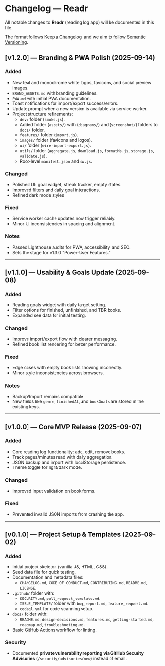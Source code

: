 # Changelog — Readr  
All notable changes to **Readr** (reading log app) will be documented in this file.  

The format follows [Keep a Changelog](https://keepachangelog.com/en/1.0.0/), and we aim to follow [Semantic Versioning](https://semver.org/).  

## [v1.2.0] — Branding & PWA Polish (2025-09-14)

### Added
- New teal and monochrome white logos, favicons, and social preview images.
- `BRAND_ASSETS.md` with branding guidelines.
- `PWA.md` with initial PWA documentation.
- Toast notifications for import/export success/errors.
- Update prompt when a new version is available via service worker.
- Project structure refinements:
    - `dev/` folder (`smoke.js`).
    - Added folder (`assets/`) with (`diagrams/`) and (`screenshot/`) folders to `docs/` folder.
    - `features/` folder (`import.js`).
    - `images/` folder (favicons and logos).
    - `ui/` folder (`wire-import-export.js`).
    - `utils/` folder (`aggregate.js`, `download.js`, `formatMs.js`, `storage.js`, `validate.js`).
    - Root-level `manifest.json` and `sw.js`.

### Changed
- Polished UI: goal widget, streak tracker, empty states.
- Improved filters and daily goal interactions.
- Refined dark mode styles

### Fixed
- Service worker cache updates now trigger reliably.
- Minor UI inconsistencies in spacing and alignment.

### Notes
- Passed Lighthouse audits for PWA, accessibility, and SEO.
- Sets the stage for v1.3.0 "Power-User Features."

---

## [v1.1.0] — Usability & Goals Update (2025-09-08)

### Added
- Reading goals widget with daily target setting.
- Filter options for finished, unfinished, and TBR books.
- Expanded see data for initial testing.

### Changed
- Improve import/export flow with clearer messaging.
- Refined book list rendering for better performance.

### Fixed
- Edge cases with empty book lists showing incorrectly.
- Minor style inconsistencies across browsers.

### Notes
- Backup/Import remains compatible
- New fields like `genre`, `finishedAt`, and `bookGoals` are stored in the existing keys.

---

## [v1.0.0] — Core MVP Release (2025-09-07)

### Added
- Core reading log functionality: add, edit, remove books.
- Track pages/minutes read with daily aggregation.
- JSON backup and import with localStorage persistence.
- Theme toggle for light/dark mode.

### Changed
- Improved input validation on book forms.

### Fixed
- Prevented invalid JSON imports from crashing the app.

---

## [v0.1.0] — Project Setup & Templates (2025-09-02)

### Added  
- Initial project skeleton (vanilla JS, HTML, CSS).
- Seed data file for quick testing.
- Documentation and metadata files:
    - `CHANGELOG.md`, `CODE_OF_CONDUCT.md`, `CONTRIBUTING.md`, `README.md`, `LICENSE`.
- `.github/` folder with:
    - `SECURITY.md`, `pull_request_template.md`.
    - `ISSUE_TEMPLATE/` folder with `bug_report.md`, `feature_request.md`.
    - `codeql.yml` for code scanning setup.
- `docs/` folder with:
    - `README.md`, `design-decisions.md`, `features.md`, `getting-started.md`, `roadmap.md`, `troubleshooting.md`.
- Basic GitHub Actions workflow for linting.

### Security  
- Documented **private vulnerability reporting via GitHub Security Advisories** (`/security/advisories/new`) instead of email.